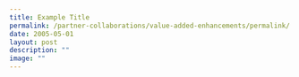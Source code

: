 ```yaml
---
title: Example Title
permalink: /partner-collaborations/value-added-enhancements/permalink/
date: 2005-05-01
layout: post
description: ""
image: ""
---
```

